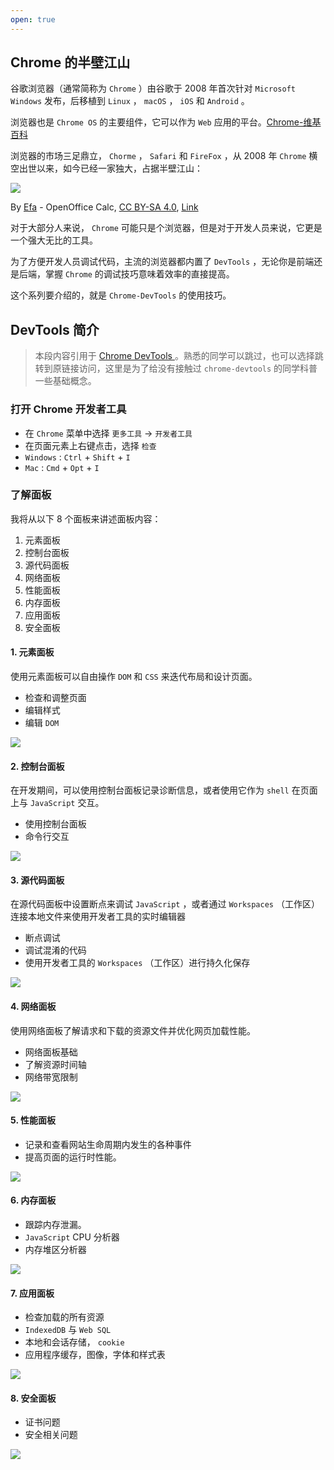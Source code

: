 ```yaml
---
open: true
---
```


## Chrome 的半壁江山

谷歌浏览器（通常简称为 `Chrome` ）由谷歌于 2008 年首次针对 `Microsoft Windows` 发布，后移植到 `Linux` ， `macOS` ， `iOS` 和 `Android` 。 

浏览器也是 `Chrome OS` 的主要组件，它可以作为 `Web` 应用的平台。[Chrome-维基百科](https://en.wikipedia.org/wiki/Google_Chrome)

浏览器的市场三足鼎立， `Chorme` ， `Safari` 和 `FireFox` ，从 2008 年 `Chrome` 横空出世以来，如今已经一家独大，占据半壁江山：

![](https://wingman-1300536089.file.myqcloud.com//chrome/BrowserUsageShare.png)

By <a href="//en.wikipedia.org/wiki/User: Efa" title="User: Efa">Efa</a> - OpenOffice Calc, <a href="https://creativecommons.org/licenses/by-sa/4.0/" title="Creative Commons Attribution-ShareAlike 4.0">CC BY-SA 4.0</a>, <a href="https://en.wikipedia.org/w/index.php?curid=60616332">Link</a>

对于大部分人来说， `Chrome` 可能只是个浏览器，但是对于开发人员来说，它更是一个强大无比的工具。

为了方便开发人员调试代码，主流的浏览器都内置了 `DevTools` ，无论你是前端还是后端，掌握 `Chrome` 的调试技巧意味着效率的直接提高。

这个系列要介绍的，就是 `Chrome-DevTools` 的使用技巧。

## DevTools 简介

> 本段内容引用于 [Chrome DevTools ](https://developers.google.com/web/tools/chrome-devtools/#_1) 。熟悉的同学可以跳过，也可以选择跳转到原链接访问，这里是为了给没有接触过 `chrome-devtools` 的同学科普一些基础概念。

### 打开 Chrome 开发者工具

* 在 `Chrome` 菜单中选择 `更多工具` → `开发者工具` 
* 在页面元素上右键点击，选择 `检查` 
* `Windows` : `Ctrl` + `Shift` + `I` 
* `Mac` : `Cmd` + `Opt` + `I` 

### 了解面板

我将从以下 8 个面板来讲述面板内容：

1. 元素面板
2. 控制台面板
3. 源代码面板
4. 网络面板
5. 性能面板
6. 内存面板
7. 应用面板
8. 安全面板

#### 1. 元素面板

使用元素面板可以自由操作 `DOM` 和 `CSS` 来迭代布局和设计页面。

* 检查和调整页面
* 编辑样式
* 编辑 `DOM` 

![](https://wingman-1300536089.file.myqcloud.com//chrome/elements.png)

#### 2. 控制台面板

在开发期间，可以使用控制台面板记录诊断信息，或者使用它作为 `shell` 在页面上与 `JavaScript` 交互。

* 使用控制台面板
* 命令行交互

![](https://wingman-1300536089.file.myqcloud.com//chrome/console.png)

#### 3. 源代码面板

在源代码面板中设置断点来调试 `JavaScript` ，或者通过 `Workspaces` （工作区）连接本地文件来使用开发者工具的实时编辑器

* 断点调试
* 调试混淆的代码
* 使用开发者工具的 `Workspaces` （工作区）进行持久化保存

![](https://wingman-1300536089.file.myqcloud.com//chrome/sources.png)

#### 4. 网络面板

使用网络面板了解请求和下载的资源文件并优化网页加载性能。

* 网络面板基础
* 了解资源时间轴
* 网络带宽限制

![](https://wingman-1300536089.file.myqcloud.com//chrome/network.png)

#### 5. 性能面板

* 记录和查看网站生命周期内发生的各种事件
* 提高页面的运行时性能。

![](https://wingman-1300536089.file.myqcloud.com//chrome/performance.png)

#### 6. 内存面板

* 跟踪内存泄漏。
* `JavaScript` CPU 分析器
* 内存堆区分析器

![](https://wingman-1300536089.file.myqcloud.com//chrome/memory.png)

#### 7. 应用面板

* 检查加载的所有资源
* `IndexedDB` 与 `Web SQL` 
* 本地和会话存储， `cookie` 
* 应用程序缓存，图像，字体和样式表

![](https://wingman-1300536089.file.myqcloud.com//chrome/application.png)

#### 8. 安全面板

* 证书问题
* 安全相关问题

![](https://wingman-1300536089.file.myqcloud.com//chrome/security.png)
